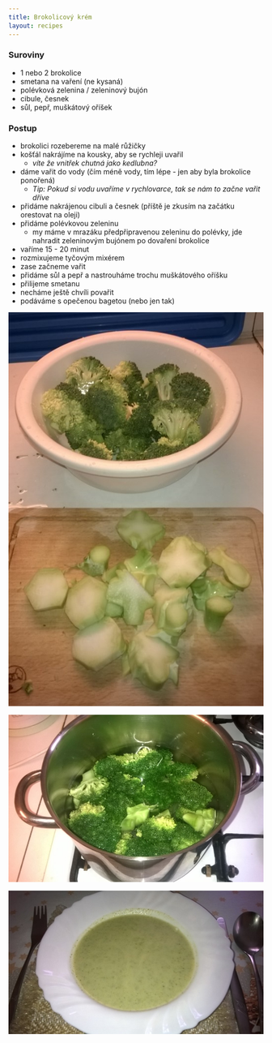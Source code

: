 ```yaml
---
title: Brokolicový krém
layout: recipes
---
```


### Suroviny
- 1 nebo 2 brokolice
- smetana na vaření (ne kysaná)
- polévková zelenina / zeleninový bujón
- cibule, česnek
- sůl, pepř, muškátový oříšek

### Postup
- brokolici rozebereme na malé růžičky
- košťál nakrájíme na kousky, aby se rychleji uvařil
  - *víte že vnitřek chutná jako kedlubna?*
- dáme vařit do vody (čím méně vody, tím lépe - jen aby byla brokolice ponořená)
  - *Tip: Pokud si vodu uvaříme v rychlovarce, tak se nám to začne vařit dříve*
- přidáme nakrájenou cibuli a česnek (příště je zkusím na začátku orestovat na oleji)
- přidáme polévkovou zeleninu
  - my máme v mrazáku předpřipravenou zeleninu do polévky, jde nahradit zeleninovým bujónem po dovaření brokolice
- vaříme 15 - 20 minut
- rozmixujeme tyčovým mixérem
- zase začneme vařit
- přidáme sůl a pepř a nastrouháme trochu muškátového oříšku
- přilijeme smetanu
- necháme ještě chvíli povařit
- podáváme s opečenou bagetou (nebo jen tak)

![Rozpracovaná brokolice](/fotky/brokolicovy-krem-1.jpg)

![V hrnci](/fotky/brokolicovy-krem-2.jpg)

![Hotovo](/fotky/brokolicovy-krem-3.jpg)
